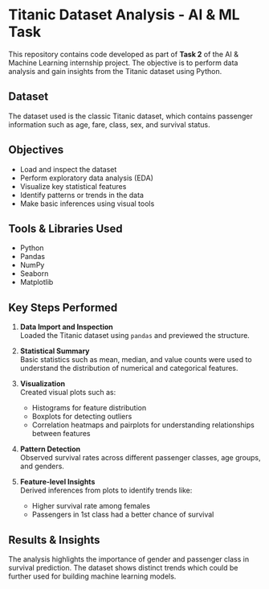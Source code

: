 # Titanic Dataset Analysis - AI & ML Task

This repository contains code developed as part of **Task 2** of the AI & Machine Learning internship project. The objective is to perform data analysis and gain insights from the Titanic dataset using Python.

## Dataset
The dataset used is the classic Titanic dataset, which contains passenger information such as age, fare, class, sex, and survival status.

## Objectives
- Load and inspect the dataset
- Perform exploratory data analysis (EDA)
- Visualize key statistical features
- Identify patterns or trends in the data
- Make basic inferences using visual tools

## Tools & Libraries Used
- Python
- Pandas
- NumPy
- Seaborn
- Matplotlib

## Key Steps Performed
1. **Data Import and Inspection**  
   Loaded the Titanic dataset using `pandas` and previewed the structure.

2. **Statistical Summary**  
   Basic statistics such as mean, median, and value counts were used to understand the distribution of numerical and categorical features.

3. **Visualization**  
   Created visual plots such as:
   - Histograms for feature distribution
   - Boxplots for detecting outliers
   - Correlation heatmaps and pairplots for understanding relationships between features

4. **Pattern Detection**  
   Observed survival rates across different passenger classes, age groups, and genders.

5. **Feature-level Insights**  
   Derived inferences from plots to identify trends like:
   - Higher survival rate among females
   - Passengers in 1st class had a better chance of survival

## Results & Insights
The analysis highlights the importance of gender and passenger class in survival prediction. The dataset shows distinct trends which could be further used for building machine learning models.
